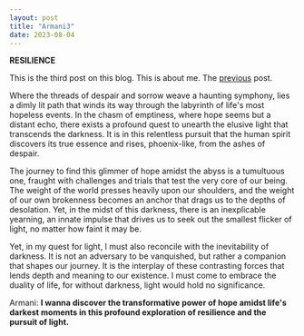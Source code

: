 ```yaml
---
layout: post
title: "Armani3"
date: 2023-08-04
---
```


**RESILIENCE**

This is the third post on this blog. This is about me. The [previous](https://armanbehnam.github.io/blog/2023/07/26/Armani2) post.

Where the threads of despair and sorrow weave a haunting symphony, lies a dimly lit path that winds its way through the labyrinth of life's most hopeless events. In the chasm of emptiness, where hope seems but a distant echo, there exists a profound quest to unearth the elusive light that transcends the darkness. It is in this relentless pursuit that the human spirit discovers its true essence and rises, phoenix-like, from the ashes of despair.

The journey to find this glimmer of hope amidst the abyss is a tumultuous one, fraught with challenges and trials that test the very core of our being. The weight of the world presses heavily upon our shoulders, and the weight of our own brokenness becomes an anchor that drags us to the depths of desolation. Yet, in the midst of this darkness, there is an inexplicable yearning, an innate impulse that drives us to seek out the smallest flicker of light, no matter how faint it may be.

Yet, in my quest for light, I must also reconcile with the inevitability of darkness. It is not an adversary to be vanquished, but rather a companion that shapes our journey. It is the interplay of these contrasting forces that lends depth and meaning to our existence. I must come to embrace the duality of life, for without darkness, light would hold no significance.

Armani: **I wanna discover the transformative power of hope amidst life's darkest moments in this profound exploration of resilience and the pursuit of light.**
